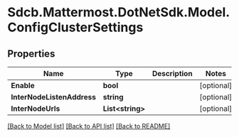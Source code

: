 # Sdcb.Mattermost.DotNetSdk.Model.ConfigClusterSettings
## Properties

Name | Type | Description | Notes
------------ | ------------- | ------------- | -------------
**Enable** | **bool** |  | [optional] 
**InterNodeListenAddress** | **string** |  | [optional] 
**InterNodeUrls** | **List&lt;string&gt;** |  | [optional] 

[[Back to Model list]](../README.md#documentation-for-models) [[Back to API list]](../README.md#documentation-for-api-endpoints) [[Back to README]](../README.md)

